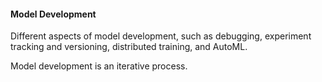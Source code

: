 #### Model Development 

Different aspects of model development, such as debugging, experiment tracking and versioning, distributed training, and AutoML. 

Model development is an iterative process.